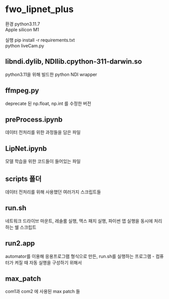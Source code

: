 # fwo_lipnet_plus

환경 
python3.11.7  
Apple silicon M1   
   
    

실행
pip install -r requirements.txt     
python liveCam.py
   



## libndi.dylib, NDIlib.cpython-311-darwin.so
python3.11을 위해 빌드한 python NDI wrapper

## ffmpeg.py
deprecate 된 np.float, np.int 를 수정한 버전

## preProcess.ipynb
데이터 전처리를 위한 과정들을 담은 파일

## LipNet.ipynb
모델 학습을 위한 코드들이 들어있는 파일

## scripts 폴더
데이터 전처리를 위해 사용했던 여러가지 스크립트들

## run.sh
네트워크 드라이브 마운트, 레솔룸 실행, 맥스 패치 실행, 파이썬 앱 실행을 동시에 처리하는 쉘 스크립트

## run2.app
automator를 이용해 응용프로그램 형식으로 만든, run.sh를 실행하는 프로그램 - 컴퓨터가 켜질 때 자동 실행을 구성하기 위해서

## max_patch
com1과 com2 에 사용된 max patch 들
